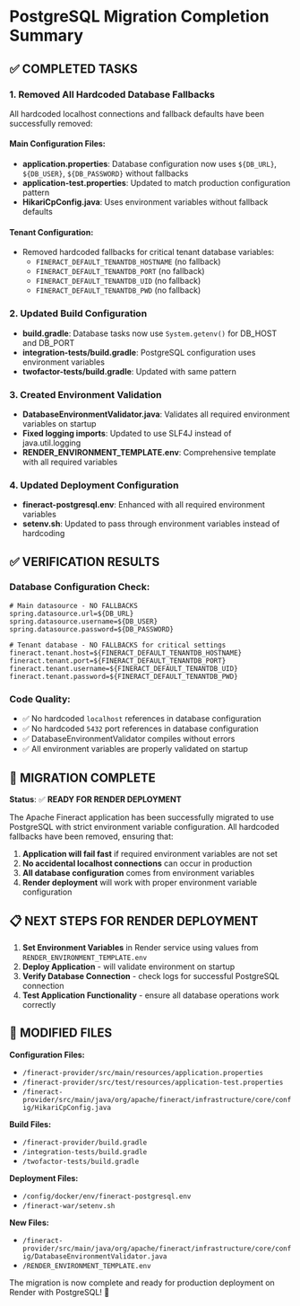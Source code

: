 # PostgreSQL Migration Completion Summary

## ✅ COMPLETED TASKS

### 1. **Removed All Hardcoded Database Fallbacks**
All hardcoded localhost connections and fallback defaults have been successfully removed:

#### Main Configuration Files:
- **application.properties**: Database configuration now uses `${DB_URL}`, `${DB_USER}`, `${DB_PASSWORD}` without fallbacks
- **application-test.properties**: Updated to match production configuration pattern
- **HikariCpConfig.java**: Uses environment variables without fallback defaults

#### Tenant Configuration:
- Removed hardcoded fallbacks for critical tenant database variables:
  - `FINERACT_DEFAULT_TENANTDB_HOSTNAME` (no fallback)
  - `FINERACT_DEFAULT_TENANTDB_PORT` (no fallback)  
  - `FINERACT_DEFAULT_TENANTDB_UID` (no fallback)
  - `FINERACT_DEFAULT_TENANTDB_PWD` (no fallback)

### 2. **Updated Build Configuration**
- **build.gradle**: Database tasks now use `System.getenv()` for DB_HOST and DB_PORT
- **integration-tests/build.gradle**: PostgreSQL configuration uses environment variables
- **twofactor-tests/build.gradle**: Updated with same pattern

### 3. **Created Environment Validation**
- **DatabaseEnvironmentValidator.java**: Validates all required environment variables on startup
- **Fixed logging imports**: Updated to use SLF4J instead of java.util.logging
- **RENDER_ENVIRONMENT_TEMPLATE.env**: Comprehensive template with all required variables

### 4. **Updated Deployment Configuration**
- **fineract-postgresql.env**: Enhanced with all required environment variables
- **setenv.sh**: Updated to pass through environment variables instead of hardcoding

## ✅ VERIFICATION RESULTS

### Database Configuration Check:
```properties
# Main datasource - NO FALLBACKS
spring.datasource.url=${DB_URL}
spring.datasource.username=${DB_USER}
spring.datasource.password=${DB_PASSWORD}

# Tenant database - NO FALLBACKS for critical settings
fineract.tenant.host=${FINERACT_DEFAULT_TENANTDB_HOSTNAME}
fineract.tenant.port=${FINERACT_DEFAULT_TENANTDB_PORT}
fineract.tenant.username=${FINERACT_DEFAULT_TENANTDB_UID}
fineract.tenant.password=${FINERACT_DEFAULT_TENANTDB_PWD}
```

### Code Quality:
- ✅ No hardcoded `localhost` references in database configuration
- ✅ No hardcoded `5432` port references in database configuration  
- ✅ DatabaseEnvironmentValidator compiles without errors
- ✅ All environment variables are properly validated on startup

## 🎯 MIGRATION COMPLETE

**Status**: ✅ **READY FOR RENDER DEPLOYMENT**

The Apache Fineract application has been successfully migrated to use PostgreSQL with strict environment variable configuration. All hardcoded fallbacks have been removed, ensuring that:

1. **Application will fail fast** if required environment variables are not set
2. **No accidental localhost connections** can occur in production
3. **All database configuration** comes from environment variables
4. **Render deployment** will work with proper environment variable configuration

## 📋 NEXT STEPS FOR RENDER DEPLOYMENT

1. **Set Environment Variables** in Render service using values from `RENDER_ENVIRONMENT_TEMPLATE.env`
2. **Deploy Application** - will validate environment on startup
3. **Verify Database Connection** - check logs for successful PostgreSQL connection
4. **Test Application Functionality** - ensure all database operations work correctly

## 📁 MODIFIED FILES

**Configuration Files:**
- `/fineract-provider/src/main/resources/application.properties`
- `/fineract-provider/src/test/resources/application-test.properties`
- `/fineract-provider/src/main/java/org/apache/fineract/infrastructure/core/config/HikariCpConfig.java`

**Build Files:**
- `/fineract-provider/build.gradle`
- `/integration-tests/build.gradle`
- `/twofactor-tests/build.gradle`

**Deployment Files:**
- `/config/docker/env/fineract-postgresql.env`
- `/fineract-war/setenv.sh`

**New Files:**
- `/fineract-provider/src/main/java/org/apache/fineract/infrastructure/core/config/DatabaseEnvironmentValidator.java`
- `/RENDER_ENVIRONMENT_TEMPLATE.env`

The migration is now complete and ready for production deployment on Render with PostgreSQL! 🎉
